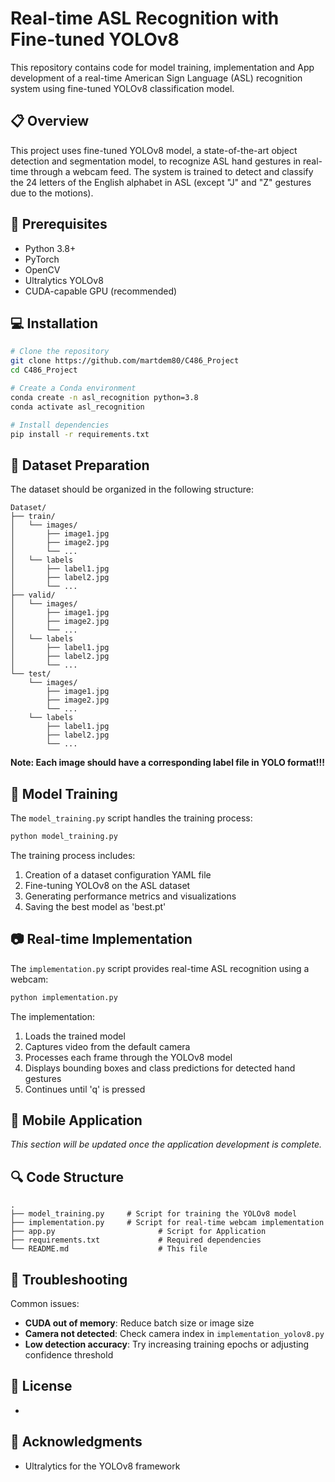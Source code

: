 # Real-time ASL Recognition with Fine-tuned YOLOv8

This repository contains code for model training, implementation and App development of a real-time American Sign Language (ASL) recognition system using fine-tuned YOLOv8 classification model.

## 📋 Overview

This project uses fine-tuned YOLOv8 model, a state-of-the-art object detection and segmentation model, to recognize ASL hand gestures in real-time through a webcam feed. 
The system is trained to detect and classify the 24 letters of the English alphabet in ASL (except "J" and "Z" gestures due to the motions). 

## 🔧 Prerequisites

- Python 3.8+
- PyTorch
- OpenCV
- Ultralytics YOLOv8
- CUDA-capable GPU (recommended)

## 💻 Installation

```bash
# Clone the repository
git clone https://github.com/martdem80/C486_Project
cd C486_Project

# Create a Conda environment
conda create -n asl_recognition python=3.8
conda activate asl_recognition

# Install dependencies
pip install -r requirements.txt
```

## 📁 Dataset Preparation

The dataset should be organized in the following structure:

```
Dataset/
├── train/
│   └── images/
│       ├── image1.jpg
│       ├── image2.jpg
│       └── ...
│   └── labels
│       ├── label1.jpg
│       ├── label2.jpg
│       └── ...
├── valid/
│   └── images/
│       ├── image1.jpg
│       ├── image2.jpg
│       └── ...
│   └── labels
│       ├── label1.jpg
│       ├── label2.jpg
│       └── ...
└── test/
    └── images/
        ├── image1.jpg
        ├── image2.jpg
        └── ...
    └── labels
        ├── label1.jpg
        ├── label2.jpg
        └── ...
```

**Note: Each image should have a corresponding label file in YOLO format!!!**

## 🚀 Model Training

The `model_training.py` script handles the training process:

```bash
python model_training.py
```

The training process includes:

1. Creation of a dataset configuration YAML file
2. Fine-tuning YOLOv8 on the ASL dataset
3. Generating performance metrics and visualizations
4. Saving the best model as 'best.pt'

## 📷 Real-time Implementation

The `implementation.py` script provides real-time ASL recognition using a webcam:

```bash
python implementation.py
```

The implementation:
1. Loads the trained model
2. Captures video from the default camera
3. Processes each frame through the YOLOv8 model
4. Displays bounding boxes and class predictions for detected hand gestures
5. Continues until 'q' is pressed

## 📱 Mobile Application

*This section will be updated once the application development is complete.*

## 🔍 Code Structure

```
.
├── model_training.py     # Script for training the YOLOv8 model
├── implementation.py     # Script for real-time webcam implementation
├── app.py                       # Script for Application
├── requirements.txt             # Required dependencies
└── README.md                    # This file
```

## 🐛 Troubleshooting

Common issues:
- **CUDA out of memory**: Reduce batch size or image size
- **Camera not detected**: Check camera index in `implementation_yolov8.py`
- **Low detection accuracy**: Try increasing training epochs or adjusting confidence threshold

## 📄 License

-  

## 👏 Acknowledgments

- Ultralytics for the YOLOv8 framework
